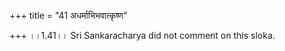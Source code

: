 +++
title = "41 अधर्माभिभवात्कृष्ण"

+++
।।1.41।। Sri Sankaracharya did not comment on this sloka.  
  
